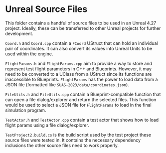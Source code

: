 # Unreal Source Files

This folder contains a handful of source files to be used in an Unreal 4.27 project. Ideally, these can be transferred to other Unreal projects for further development.

`Coord.h` and `Coord.cpp` contain a `FCoord` UStruct that can hold an individual pair of coordinates. It can also convert its values into Unreal Units to be used within the engine.

`FlightParams.h` and `FlightParams.cpp` aim to provide a way to store and represent test flight parameters in C++ and Blueprints. However, it may need to be converted to a UClass from a UStruct since its functions are inaccessible to Blueprints. `FlightParams` has the power to load data from a JSON file (formatted like `SUAS-2023/data/coordinates.json`).

`FileUtils.h` and `FileUtils.cpp` contain a Blueprint-compatible function that can open a file dialog/explorer and return the selected files. This function would be used to select a JSON file for `FlightParams` to load in the final simulation program.

`TestActor.h` and `TestActor.cpp` contain a test actor that shows how to load flight params using a file dialog/explorer.

`TestProject2.build.cs` is the build script used by the test project these source files were tested in. It contains the necessary dependency inclusions the other source files need to work properly.
